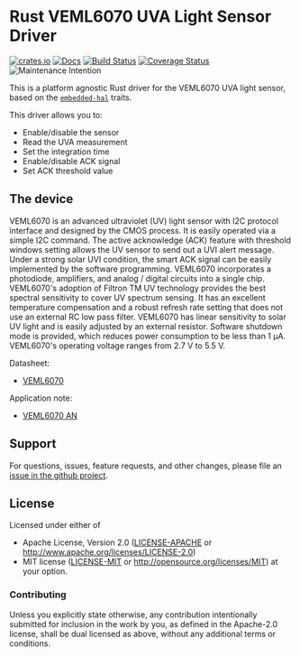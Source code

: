 # Rust VEML6070 UVA Light Sensor Driver

[![crates.io](https://img.shields.io/crates/v/veml6070.svg)](https://crates.io/crates/veml6070)
[![Docs](https://docs.rs/veml6070/badge.svg)](https://docs.rs/veml6070)
[![Build Status](https://travis-ci.org/eldruin/veml6070-rs.svg?branch=master)](https://travis-ci.org/eldruin/veml6070-rs)
[![Coverage Status](https://coveralls.io/repos/github/eldruin/veml6070-rs/badge.svg?branch=master)](https://coveralls.io/github/eldruin/veml6070-rs?branch=master)
![Maintenance Intention](https://img.shields.io/badge/maintenance-actively--developed-brightgreen.svg)


This is a platform agnostic Rust driver for the VEML6070 UVA light sensor,
based on the [`embedded-hal`](https://github.com/rust-embedded/embedded-hal) traits.

This driver allows you to:
- Enable/disable the sensor
- Read the UVA measurement
- Set the integration time
- Enable/disable ACK signal
- Set ACK threshold value

## The device
VEML6070 is an advanced ultraviolet (UV) light sensor with I2C protocol
interface and designed by the CMOS process.
It is easily operated via a simple I2C command. The active acknowledge
(ACK) feature with threshold windows setting allows the UV sensor to
send out a UVI alert message. Under a strong solar UVI condition, the
smart ACK signal can be easily implemented by the software programming.
VEML6070 incorporates a photodiode, amplifiers, and analog / digital
circuits into a single chip. VEML6070's adoption of Filtron TM UV
technology provides the best spectral sensitivity to cover UV spectrum
sensing. It has an excellent temperature compensation and a robust refresh
rate setting that does not use an external RC low pass filter.
VEML6070 has linear sensitivity to solar UV light and is easily adjusted
by an external resistor.
Software shutdown mode is provided, which reduces power consumption to
be less than 1 μA. VEML6070's operating voltage ranges from 2.7 V to 5.5 V.

Datasheet:
- [VEML6070](https://www.vishay.com/docs/84277/veml6070.pdf)

Application note:
- [VEML6070 AN](https://www.vishay.com/docs/84310/designingveml6070.pdf)

## Support

For questions, issues, feature requests, and other changes, please file an
[issue in the github project](https://github.com/eldruin/veml6070-rs/issues).

## License

Licensed under either of

 * Apache License, Version 2.0 ([LICENSE-APACHE](LICENSE-APACHE) or
   http://www.apache.org/licenses/LICENSE-2.0)
 * MIT license ([LICENSE-MIT](LICENSE-MIT) or
   http://opensource.org/licenses/MIT) at your option.

### Contributing

Unless you explicitly state otherwise, any contribution intentionally submitted
for inclusion in the work by you, as defined in the Apache-2.0 license, shall
be dual licensed as above, without any additional terms or conditions.

